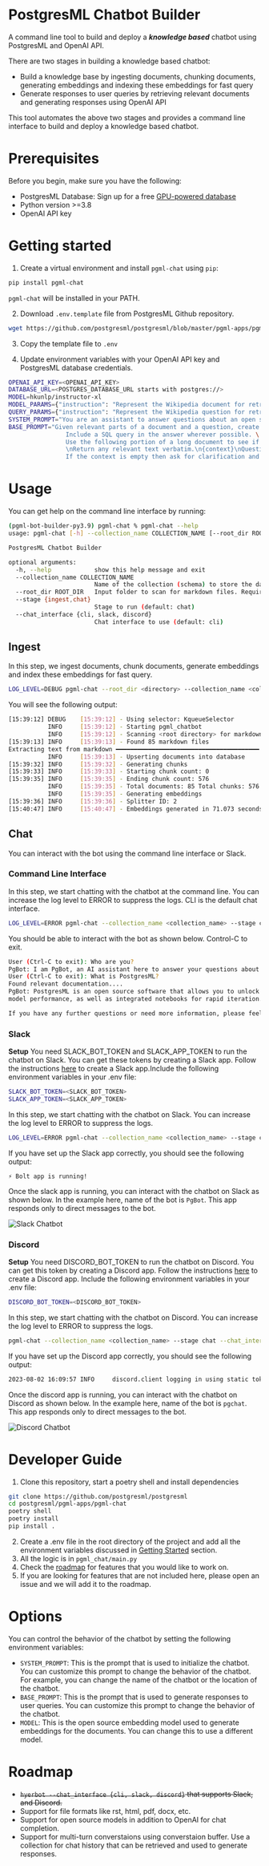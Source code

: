 # PostgresML Chatbot Builder
A command line tool to build and deploy a **_knowledge based_** chatbot using PostgresML and OpenAI API.

There are two stages in building a knowledge based chatbot:
- Build a knowledge base by ingesting documents, chunking documents, generating embeddings and indexing these embeddings for fast query
- Generate responses to user queries by retrieving relevant documents and generating responses using OpenAI API

This tool automates the above two stages and provides a command line interface to build and deploy a knowledge based chatbot.

# Prerequisites
Before you begin, make sure you have the following:

- PostgresML Database: Sign up for a free [GPU-powered database](https://postgresml.org/signup)
- Python version >=3.8
- OpenAI API key


# Getting started
1. Create a virtual environment and install `pgml-chat` using `pip`:
```bash
pip install pgml-chat
```

`pgml-chat` will be installed in your PATH.

2. Download `.env.template` file from PostgresML Github repository.

```bash
wget https://github.com/postgresml/postgresml/blob/master/pgml-apps/pgml-chat/.env.template 
```
3. Copy the template file to `.env`

4. Update environment variables with your OpenAI API key and PostgresML database credentials.
```bash
OPENAI_API_KEY=<OPENAI_API_KEY>
DATABASE_URL=<POSTGRES_DATABASE_URL starts with postgres://>
MODEL=hkunlp/instructor-xl
MODEL_PARAMS={"instruction": "Represent the Wikipedia document for retrieval: "}
QUERY_PARAMS={"instruction": "Represent the Wikipedia question for retrieving supporting documents: "}
SYSTEM_PROMPT="You are an assistant to answer questions about an open source software named PostgresML. Your name is PgBot. You are based out of San Francisco, California."
BASE_PROMPT="Given relevant parts of a document and a question, create a final answer.\ 
                Include a SQL query in the answer wherever possible. \
                Use the following portion of a long document to see if any of the text is relevant to answer the question.\
                \nReturn any relevant text verbatim.\n{context}\nQuestion: {question}\n \
                If the context is empty then ask for clarification and suggest user to send an email to team@postgresml.org or join PostgresML [Discord](https://discord.gg/DmyJP3qJ7U)."
```

# Usage
You can get help on the command line interface by running:

```bash
(pgml-bot-builder-py3.9) pgml-chat % pgml-chat --help
usage: pgml-chat [-h] --collection_name COLLECTION_NAME [--root_dir ROOT_DIR] [--stage {ingest,chat}] [--chat_interface {cli,slack}]

PostgresML Chatbot Builder

optional arguments:
  -h, --help            show this help message and exit
  --collection_name COLLECTION_NAME
                        Name of the collection (schema) to store the data in PostgresML database (default: None)
  --root_dir ROOT_DIR   Input folder to scan for markdown files. Required for ingest stage. Not required for chat stage (default: None)
  --stage {ingest,chat}
                        Stage to run (default: chat)
  --chat_interface {cli, slack, discord}
                        Chat interface to use (default: cli)
```
## Ingest
In this step, we ingest documents, chunk documents, generate embeddings and index these embeddings for fast query.

```bash
LOG_LEVEL=DEBUG pgml-chat --root_dir <directory> --collection_name <collection_name> --stage ingest
```

You will see the following output:
```bash
[15:39:12] DEBUG    [15:39:12] - Using selector: KqueueSelector 
           INFO     [15:39:12] - Starting pgml_chatbot           
           INFO     [15:39:12] - Scanning <root directory> for markdown files
[15:39:13] INFO     [15:39:13] - Found 85 markdown files 
Extracting text from markdown ━━━━━━━━━━━━━━━━━━━━━━━━━━━━━━━━━━━━━━━━ 100% 0:00:00
           INFO     [15:39:13] - Upserting documents into database                                      
[15:39:32] INFO     [15:39:32] - Generating chunks       
[15:39:33] INFO     [15:39:33] - Starting chunk count: 0            
[15:39:35] INFO     [15:39:35] - Ending chunk count: 576                                                  
           INFO     [15:39:35] - Total documents: 85 Total chunks: 576                                                                                            
           INFO     [15:39:35] - Generating embeddings           
[15:39:36] INFO     [15:39:36] - Splitter ID: 2                                                                
[15:40:47] INFO     [15:40:47] - Embeddings generated in 71.073 seconds                
```
## Chat
You can interact with the bot using the command line interface or Slack. 

### Command Line Interface
In this step, we start chatting with the chatbot at the command line. You can increase the log level to ERROR to suppress the logs. CLI is the default chat interface.
    
```bash
LOG_LEVEL=ERROR pgml-chat --collection_name <collection_name> --stage chat --chat_interface cli
```

You should be able to interact with the bot as shown below. Control-C to exit.
```bash
User (Ctrl-C to exit): Who are you?
PgBot: I am PgBot, an AI assistant here to answer your questions about PostgresML, an open source software. How can I assist you today?
User (Ctrl-C to exit): What is PostgresML?
Found relevant documentation.... 
PgBot: PostgresML is an open source software that allows you to unlock the full potential of your data and drive more sophisticated insights and decision-making processes. It provides a dashboard with analytical views of the training data and 
model performance, as well as integrated notebooks for rapid iteration. PostgresML is primarily written in Rust using Rocket as a lightweight web framework and SQLx to interact with the database.

If you have any further questions or need more information, please feel free to send an email to team@postgresml.org or join the PostgresML Discord community at https://discord.gg/DmyJP3qJ7U.
```


### Slack

**Setup**
You need SLACK_BOT_TOKEN and SLACK_APP_TOKEN to run the chatbot on Slack. You can get these tokens by creating a Slack app. Follow the instructions [here](https://slack.dev/bolt-python/tutorial/getting-started) to create a Slack app.Include the following environment variables in your .env file:

```bash
SLACK_BOT_TOKEN=<SLACK_BOT_TOKEN>
SLACK_APP_TOKEN=<SLACK_APP_TOKEN>
```
In this step, we start chatting with the chatbot on Slack. You can increase the log level to ERROR to suppress the logs. 
```bash
LOG_LEVEL=ERROR pgml-chat --collection_name <collection_name> --stage chat --chat_interface slack
```
If you have set up the Slack app correctly, you should see the following output:

```
⚡️ Bolt app is running!
```

Once the slack app is running, you can interact with the chatbot on Slack as shown below. In the example here, name of the bot is `PgBot`. This app responds only to direct messages to the bot.

![Slack Chatbot](./images/slack_screenshot.png)


### Discord

**Setup**
You need DISCORD_BOT_TOKEN to run the chatbot on Discord. You can get this token by creating a Discord app. Follow the instructions [here](https://discordpy.readthedocs.io/en/stable/discord.html) to create a Discord app. Include the following environment variables in your .env file:

```bash
DISCORD_BOT_TOKEN=<DISCORD_BOT_TOKEN>
```

In this step, we start chatting with the chatbot on Discord. You can increase the log level to ERROR to suppress the logs. 
```bash
pgml-chat --collection_name <collection_name> --stage chat --chat_interface discord
```
If you have set up the Discord app correctly, you should see the following output:

```bash
2023-08-02 16:09:57 INFO     discord.client logging in using static token
```
Once the discord app is running, you can interact with the chatbot on Discord as shown below. In the example here, name of the bot is `pgchat`. This app responds only to direct messages to the bot.

![Discord Chatbot](./images/discord_screenshot.png)

# Developer Guide

1. Clone this repository, start a poetry shell and install dependencies

```bash
git clone https://github.com/postgresml/postgresml
cd postgresml/pgml-apps/pgml-chat
poetry shell
poetry install
pip install .
```

2. Create a .env file in the root directory of the project and add all the environment variables discussed in [Getting Started](#getting-started) section.
3. All the logic is in `pgml_chat/main.py`
4. Check the [roadmap](#roadmap) for features that you would like to work on.
5. If you are looking for features that are not included here, please open an issue and we will add it to the roadmap.



# Options
You can control the behavior of the chatbot by setting the following environment variables:
- `SYSTEM_PROMPT`: This is the prompt that is used to initialize the chatbot. You can customize this prompt to change the behavior of the chatbot. For example, you can change the name of the chatbot or the location of the chatbot.
- `BASE_PROMPT`: This is the prompt that is used to generate responses to user queries. You can customize this prompt to change the behavior of the chatbot. 
- `MODEL`: This is the open source embedding model used to generate embeddings for the documents. You can change this to use a different model.

# Roadmap
- ~~`hyerbot --chat_interface {cli, slack, discord}` that supports Slack, and Discord.~~
- Support for file formats like rst, html, pdf, docx, etc.
- Support for open source models in addition to OpenAI for chat completion.
- Support for multi-turn converstaions using converstaion buffer. Use a collection for chat history that can be retrieved and used to generate responses.